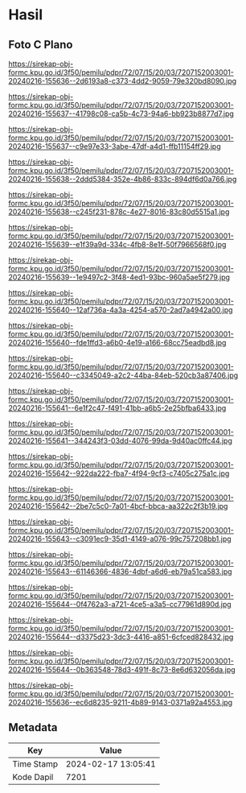 # Hasil

## Foto C Plano

https://sirekap-obj-formc.kpu.go.id/3f50/pemilu/pdpr/72/07/15/20/03/7207152003001-20240216-155636--2d6193a8-c373-4dd2-9059-79e320bd8090.jpg

https://sirekap-obj-formc.kpu.go.id/3f50/pemilu/pdpr/72/07/15/20/03/7207152003001-20240216-155637--41798c08-ca5b-4c73-94a6-bb923b8877d7.jpg

https://sirekap-obj-formc.kpu.go.id/3f50/pemilu/pdpr/72/07/15/20/03/7207152003001-20240216-155637--c9e97e33-3abe-47df-a4d1-ffb11154ff29.jpg

https://sirekap-obj-formc.kpu.go.id/3f50/pemilu/pdpr/72/07/15/20/03/7207152003001-20240216-155638--2ddd5384-352e-4b86-833c-894df6d0a766.jpg

https://sirekap-obj-formc.kpu.go.id/3f50/pemilu/pdpr/72/07/15/20/03/7207152003001-20240216-155638--c245f231-878c-4e27-8016-83c80d5515a1.jpg

https://sirekap-obj-formc.kpu.go.id/3f50/pemilu/pdpr/72/07/15/20/03/7207152003001-20240216-155639--e1f39a9d-334c-4fb8-8e1f-50f7966568f0.jpg

https://sirekap-obj-formc.kpu.go.id/3f50/pemilu/pdpr/72/07/15/20/03/7207152003001-20240216-155639--1e9497c2-3f48-4ed1-93bc-960a5ae5f279.jpg

https://sirekap-obj-formc.kpu.go.id/3f50/pemilu/pdpr/72/07/15/20/03/7207152003001-20240216-155640--12af736a-4a3a-4254-a570-2ad7a4942a00.jpg

https://sirekap-obj-formc.kpu.go.id/3f50/pemilu/pdpr/72/07/15/20/03/7207152003001-20240216-155640--fde1ffd3-a6b0-4e19-a166-68cc75eadbd8.jpg

https://sirekap-obj-formc.kpu.go.id/3f50/pemilu/pdpr/72/07/15/20/03/7207152003001-20240216-155640--c3345049-a2c2-44ba-84eb-520cb3a87406.jpg

https://sirekap-obj-formc.kpu.go.id/3f50/pemilu/pdpr/72/07/15/20/03/7207152003001-20240216-155641--6e1f2c47-f491-41bb-a6b5-2e25bfba6433.jpg

https://sirekap-obj-formc.kpu.go.id/3f50/pemilu/pdpr/72/07/15/20/03/7207152003001-20240216-155641--344243f3-03dd-4076-99da-9d40ac0ffc44.jpg

https://sirekap-obj-formc.kpu.go.id/3f50/pemilu/pdpr/72/07/15/20/03/7207152003001-20240216-155642--922da222-fba7-4f94-9cf3-c7405c275a1c.jpg

https://sirekap-obj-formc.kpu.go.id/3f50/pemilu/pdpr/72/07/15/20/03/7207152003001-20240216-155642--2be7c5c0-7a01-4bcf-bbca-aa322c2f3b19.jpg

https://sirekap-obj-formc.kpu.go.id/3f50/pemilu/pdpr/72/07/15/20/03/7207152003001-20240216-155643--c3091ec9-35d1-4149-a076-99c757208bb1.jpg

https://sirekap-obj-formc.kpu.go.id/3f50/pemilu/pdpr/72/07/15/20/03/7207152003001-20240216-155643--61146366-4836-4dbf-a6d6-eb79a51ca583.jpg

https://sirekap-obj-formc.kpu.go.id/3f50/pemilu/pdpr/72/07/15/20/03/7207152003001-20240216-155644--0f4762a3-a721-4ce5-a3a5-cc77961d890d.jpg

https://sirekap-obj-formc.kpu.go.id/3f50/pemilu/pdpr/72/07/15/20/03/7207152003001-20240216-155644--d3375d23-3dc3-4416-a851-6cfced828432.jpg

https://sirekap-obj-formc.kpu.go.id/3f50/pemilu/pdpr/72/07/15/20/03/7207152003001-20240216-155644--0b363548-78d3-491f-8c73-8e6d632056da.jpg

https://sirekap-obj-formc.kpu.go.id/3f50/pemilu/pdpr/72/07/15/20/03/7207152003001-20240216-155636--ec6d8235-9211-4b89-9143-0371a92a4553.jpg


## Metadata

| Key        | Value               |
| ---------- | ------------------- |
| Time Stamp | 2024-02-17 13:05:41 |
| Kode Dapil | 7201                |



